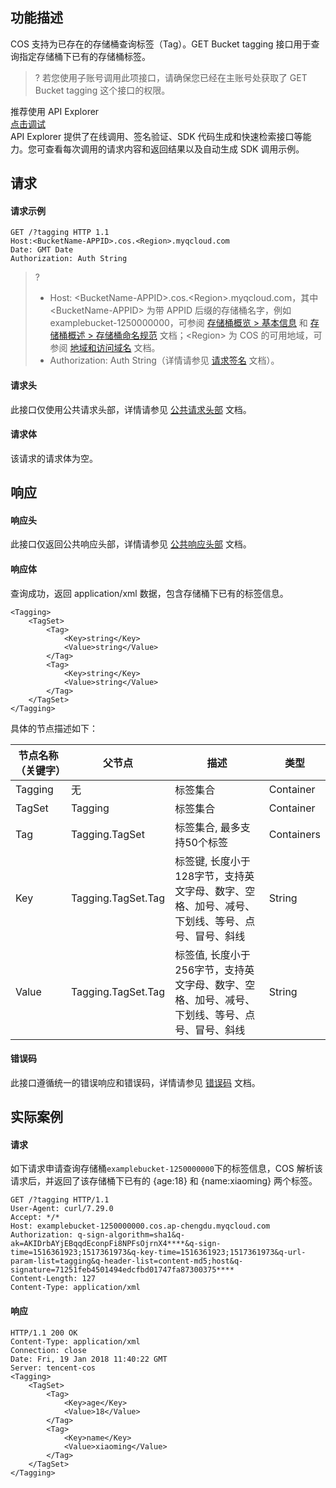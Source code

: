 ## 功能描述

COS 支持为已存在的存储桶查询标签（Tag）。GET Bucket tagging 接口用于查询指定存储桶下已有的存储桶标签。

>? 若您使用子账号调用此项接口，请确保您已经在主账号处获取了 GET Bucket tagging 这个接口的权限。
>

<div class="rno-api-explorer">
    <div class="rno-api-explorer-inner">
        <div class="rno-api-explorer-hd">
            <div class="rno-api-explorer-title">
                推荐使用 API Explorer
            </div>
            <a href="https://console.cloud.tencent.com/api/explorer?Product=cos&Version=2018-11-26&Action=GetBucketTagging&SignVersion=" class="rno-api-explorer-btn" hotrep="doc.api.explorerbtn" target="_blank"><i class="rno-icon-explorer"></i>点击调试</a>
        </div>
        <div class="rno-api-explorer-body">
            <div class="rno-api-explorer-cont">
                API Explorer 提供了在线调用、签名验证、SDK 代码生成和快速检索接口等能力。您可查看每次调用的请求内容和返回结果以及自动生成 SDK 调用示例。
            </div>
        </div>
    </div>
</div>

## 请求

#### 请求示例

```http
GET /?tagging HTTP 1.1
Host:<BucketName-APPID>.cos.<Region>.myqcloud.com
Date: GMT Date
Authorization: Auth String
```

>? 
> - Host: &lt;BucketName-APPID>.cos.&lt;Region>.myqcloud.com，其中 &lt;BucketName-APPID> 为带 APPID 后缀的存储桶名字，例如 examplebucket-1250000000，可参阅 [存储桶概览 > 基本信息](https://cloud.tencent.com/document/product/436/48921#.E5.9F.BA.E6.9C.AC.E4.BF.A1.E6.81.AF) 和 [存储桶概述 > 存储桶命名规范](https://cloud.tencent.com/document/product/436/13312#.E5.AD.98.E5.82.A8.E6.A1.B6.E5.91.BD.E5.90.8D.E8.A7.84.E8.8C.83) 文档；&lt;Region> 为 COS 的可用地域，可参阅 [地域和访问域名](http://cloud.tencent.com/document/product/436/6224) 文档。
> - Authorization: Auth String（详情请参见 [请求签名](https://cloud.tencent.com/document/product/436/7778) 文档）。
> 

#### 请求头

此接口仅使用公共请求头部，详情请参见 [公共请求头部](https://cloud.tencent.com/document/product/436/7728) 文档。

#### 请求体

该请求的请求体为空。

## 响应

#### 响应头

此接口仅返回公共响应头部，详情请参见 [公共响应头部](https://cloud.tencent.com/document/product/436/7729) 文档。


#### 响应体
查询成功，返回 application/xml 数据，包含存储桶下已有的标签信息。
```shell
<Tagging>
    <TagSet>
        <Tag>
            <Key>string</Key>
            <Value>string</Value>
        </Tag>
        <Tag>
            <Key>string</Key>
            <Value>string</Value>
        </Tag>
    </TagSet>
</Tagging>
```

具体的节点描述如下：

| 节点名称（关键字） | 父节点             | 描述                                                         | 类型       |
| ------------------ | ------------------ | ------------------------------------------------------------ | ---------- |
| Tagging            | 无                 | 标签集合                                                     | Container  |
| TagSet             | Tagging            | 标签集合                                                     | Container  |
| Tag                | Tagging.TagSet     | 标签集合, 最多支持50个标签                                 | Containers |
| Key                | Tagging.TagSet.Tag | 标签键, 长度小于128字节，支持英文字母、数字、空格、加号、减号、下划线、等号、点号、冒号、斜线 | String     |
| Value              | Tagging.TagSet.Tag | 标签值, 长度小于256字节，支持英文字母、数字、空格、加号、减号、下划线、等号、点号、冒号、斜线 | String     |

#### 错误码

此接口遵循统一的错误响应和错误码，详情请参见 [错误码](https://cloud.tencent.com/document/product/436/7730) 文档。

## 实际案例

#### 请求

如下请求申请查询存储桶`examplebucket-1250000000`下的标签信息，COS 解析该请求后，并返回了该存储桶下已有的 {age:18} 和 {name:xiaoming} 两个标签。

```shell
GET /?tagging HTTP/1.1
User-Agent: curl/7.29.0
Accept: */*
Host: examplebucket-1250000000.cos.ap-chengdu.myqcloud.com
Authorization: q-sign-algorithm=sha1&q-ak=AKIDrbAYjEBqqdEconpFi8NPFsOjrnX4****&q-sign-time=1516361923;1517361973&q-key-time=1516361923;1517361973&q-url-param-list=tagging&q-header-list=content-md5;host&q-signature=71251feb4501494edcfbd01747fa87300375****
Content-Length: 127
Content-Type: application/xml
```

#### 响应

```shell
HTTP/1.1 200 OK
Content-Type: application/xml
Connection: close
Date: Fri, 19 Jan 2018 11:40:22 GMT
Server: tencent-cos
<Tagging>
    <TagSet>
        <Tag>
            <Key>age</Key>
            <Value>18</Value>
        </Tag>
        <Tag>
            <Key>name</Key>
            <Value>xiaoming</Value>
        </Tag>
    </TagSet>
</Tagging>
```
